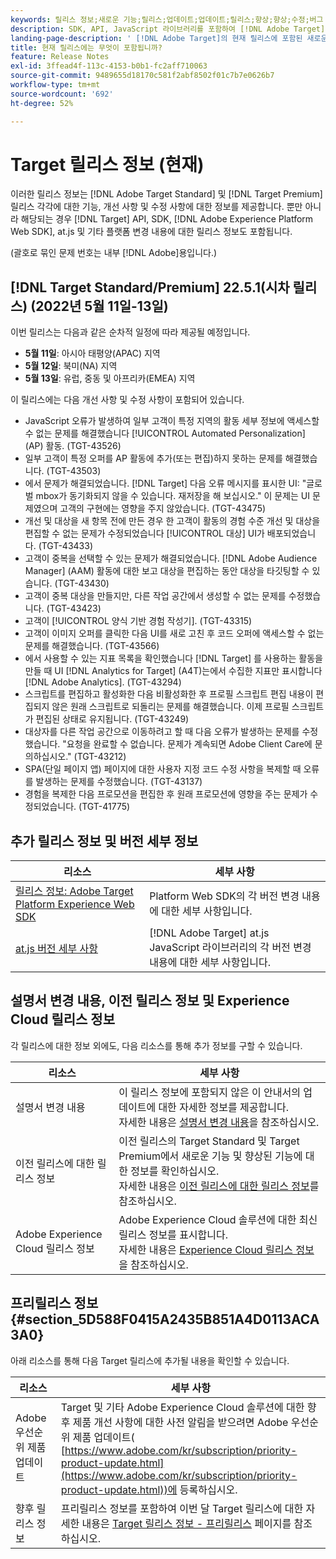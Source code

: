 ```yaml
---
keywords: 릴리스 정보;새로운 기능;릴리스;업데이트;업데이트;릴리스;향상;향상;수정;버그 수정;업데이트
description: SDK, API, JavaScript 라이브러리를 포함하여 [!DNL Adobe Target]의 현재 릴리스에 포함된 새로운 기능 및 개선, 수정 사항에 대해 알아봅니다.
landing-page-description: ' [!DNL Adobe Target]의 현재 릴리스에 포함된 새로운 기능, 개선 사항 및 수정 사항에 대해 알아봅니다.'
title: 현재 릴리스에는 무엇이 포함됩니까?
feature: Release Notes
exl-id: 3ffead4f-113c-4153-b0b1-fc2aff710063
source-git-commit: 9489655d18170c581f2abf8502f01c7b7e0626b7
workflow-type: tm+mt
source-wordcount: '692'
ht-degree: 52%

---
```


# Target 릴리스 정보 (현재)

이러한 릴리스 정보는 [!DNL Adobe Target Standard] 및 [!DNL Target Premium] 릴리스 각각에 대한 기능, 개선 사항 및 수정 사항에 대한 정보를 제공합니다. 뿐만 아니라 해당되는 경우 [!DNL Target] API, SDK, [!DNL Adobe Experience Platform Web SDK], at.js 및 기타 플랫폼 변경 내용에 대한 릴리스 정보도 포함됩니다.

(괄호로 묶인 문제 번호는 내부 [!DNL Adobe]용입니다.)

## [!DNL Target Standard/Premium] 22.5.1(시차 릴리스) (2022년 5월 11일-13일)

이번 릴리스는 다음과 같은 순차적 일정에 따라 제공될 예정입니다.

* **5월 11일**: 아시아 태평양(APAC) 지역
* **5월 12일**: 북미(NA) 지역
* **5월 13일**: 유럽, 중동 및 아프리카(EMEA) 지역

이 릴리스에는 다음 개선 사항 및 수정 사항이 포함되어 있습니다.

* JavaScript 오류가 발생하여 일부 고객이 특정 지역의 활동 세부 정보에 액세스할 수 없는 문제를 해결했습니다 [!UICONTROL Automated Personalization] (AP) 활동. (TGT-43526)
* 일부 고객이 특정 오퍼를 AP 활동에 추가(또는 편집)하지 못하는 문제를 해결했습니다. (TGT-43503)
* 에서 문제가 해결되었습니다. [!DNL Target] 다음 오류 메시지를 표시한 UI: &quot;글로벌 mbox가 동기화되지 않을 수 있습니다. 재저장을 해 보십시오.&quot; 이 문제는 UI 문제였으며 고객의 구현에는 영향을 주지 않았습니다. (TGT-43475)
* 개선 및 대상을 새 항목 전에 만든 경우 한 고객이 활동의 경험 수준 개선 및 대상을 편집할 수 없는 문제가 수정되었습니다 [!UICONTROL 대상] UI가 배포되었습니다. (TGT-43433)
* 고객이 중복을 선택할 수 있는 문제가 해결되었습니다. [!DNL Adobe Audience Manager] (AAM) 활동에 대한 보고 대상을 편집하는 동안 대상을 타깃팅할 수 있습니다. (TGT-43430)
* 고객이 중복 대상을 만들지만, 다른 작업 공간에서 생성할 수 없는 문제를 수정했습니다. (TGT-43423)
* 고객이 [!UICONTROL 양식 기반 경험 작성기]. (TGT-43315)
* 고객이 이미지 오퍼를 클릭한 다음 UI를 새로 고친 후 코드 오퍼에 액세스할 수 없는 문제를 해결했습니다. (TGT-43566)
* 에서 사용할 수 있는 지표 목록을 확인했습니다 [!DNL Target] 를 사용하는 활동을 만들 때 UI [!DNL Analytics for Target] (A4T)는에서 수집한 지표만 표시합니다 [!DNL Adobe Analytics]. (TGT-43294)
* 스크립트를 편집하고 활성화한 다음 비활성화한 후 프로필 스크립트 편집 내용이 편집되지 않은 원래 스크립트로 되돌리는 문제를 해결했습니다. 이제 프로필 스크립트가 편집된 상태로 유지됩니다. (TGT-43249)
* 대상자를 다른 작업 공간으로 이동하려고 할 때 다음 오류가 발생하는 문제를 수정했습니다. &quot;요청을 완료할 수 없습니다. 문제가 계속되면 Adobe Client Care에 문의하십시오.&quot; (TGT-43212)
* SPA(단일 페이지 앱) 페이지에 대한 사용자 지정 코드 수정 사항을 복제할 때 오류를 발생하는 문제를 수정했습니다. (TGT-43137)
* 경험을 복제한 다음 프로모션을 편집한 후 원래 프로모션에 영향을 주는 문제가 수정되었습니다. (TGT-41775)

## 추가 릴리스 정보 및 버전 세부 정보

| 리소스 | 세부 사항 |
|--- |--- |
| [릴리스 정보: Adobe Target Platform Experience Web SDK](https://experienceleague.adobe.com/docs/experience-platform/edge/release-notes.html?lang=ko_KR) | Platform Web SDK의 각 버전 변경 내용에 대한 세부 사항입니다. |
| [at.js 버전 세부 사항](/help/main/c-implementing-target/c-implementing-target-for-client-side-web/target-atjs-versions.md) | [!DNL Adobe Target] at.js JavaScript 라이브러리의 각 버전 변경 내용에 대한 세부 사항입니다. |

## 설명서 변경 내용, 이전 릴리스 정보 및 Experience Cloud 릴리스 정보

각 릴리스에 대한 정보 외에도, 다음 리소스를 통해 추가 정보를 구할 수 있습니다.

| 리소스 | 세부 사항 |
|--- |--- |
| 설명서 변경 내용 | 이 릴리스 정보에 포함되지 않은 이 안내서의 업데이트에 대한 자세한 정보를 제공합니다.<br>자세한 내용은 [설명서 변경 내용](/help/main/r-release-notes/doc-change.md#reference_366123CF00994BACBBF9BBDF2C4D840C)을 참조하십시오. |
| 이전 릴리스에 대한 릴리스 정보 | 이전 릴리스의 Target Standard 및 Target Premium에서 새로운 기능 및 향상된 기능에 대한 정보를 확인하십시오.<br>자세한 내용은 [이전 릴리스에 대한 릴리스 정보](/help/main/r-release-notes/release-notes-for-previous-releases.md)를 참조하십시오. |
| Adobe Experience Cloud 릴리스 정보 | Adobe Experience Cloud 솔루션에 대한 최신 릴리스 정보를 표시합니다.<br>자세한 내용은 [Experience Cloud 릴리스 정보](https://experienceleague.adobe.com/docs/release-notes/experience-cloud/current.html?lang=ko-KR)을 참조하십시오. |

## 프리릴리스 정보 {#section_5D588F0415A2435B851A4D0113ACA3A0}

아래 리소스를 통해 다음 Target 릴리스에 추가될 내용을 확인할 수 있습니다.

| 리소스 | 세부 사항 |
|--- |--- |
| Adobe 우선순위 제품 업데이트 | Target 및 기타 Adobe Experience Cloud 솔루션에 대한 향후 제품 개선 사항에 대한 사전 알림을 받으려면 Adobe 우선순위 제품 업데이트(<br>[https://www.adobe.com/kr/subscription/priority-product-update.html](https://www.adobe.com/kr/subscription/priority-product-update.html))에 등록하십시오. |
| 향후 릴리스 정보 | 프리릴리스 정보를 포함하여 이번 달 Target 릴리스에 대한 자세한 내용은 [Target 릴리스 정보 - 프리릴리스](/help/main/r-release-notes/target-release-notes.md) 페이지를 참조하십시오. |
